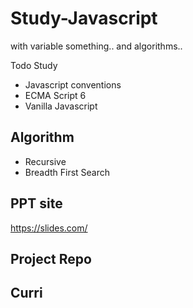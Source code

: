 # Study-Javascript
with variable something.. and algorithms..

Todo Study
- Javascript conventions
- ECMA Script 6
- Vanilla Javascript

## Algorithm
- Recursive
- Breadth First Search


## PPT site
https://slides.com/

## Project Repo


## Curri
